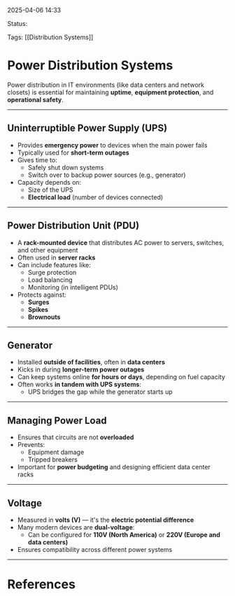 2025-04-06 14:33

Status:

Tags: [[Distribution Systems]]

# Power Distribution Systems

Power distribution in IT environments (like data centers and network closets) is essential for maintaining **uptime**, **equipment protection**, and **operational safety**.

---

## Uninterruptible Power Supply (UPS)

- Provides **emergency power** to devices when the main power fails
- Typically used for **short-term outages**
- Gives time to:
  - Safely shut down systems
  - Switch over to backup power sources (e.g., generator)
- Capacity depends on:
  - Size of the UPS
  - **Electrical load** (number of devices connected)

---

## Power Distribution Unit (PDU)

- A **rack-mounted device** that distributes AC power to servers, switches, and other equipment
- Often used in **server racks**
- Can include features like:
  - Surge protection
  - Load balancing
  - Monitoring (in intelligent PDUs)
- Protects against:
  - **Surges**
  - **Spikes**
  - **Brownouts**

---

## Generator

- Installed **outside of facilities**, often in **data centers**
- Kicks in during **longer-term power outages**
- Can keep systems online **for hours or days**, depending on fuel capacity
- Often works **in tandem with UPS systems**:
  - UPS bridges the gap while the generator starts up

---

## Managing Power Load

- Ensures that circuits are not **overloaded**
- Prevents:
  - Equipment damage
  - Tripped breakers
- Important for **power budgeting** and designing efficient data center racks

---

## Voltage

- Measured in **volts (V)** — it's the **electric potential difference**
- Many modern devices are **dual-voltage**:
  - Can be configured for **110V (North America)** or **220V (Europe and data centers)**
- Ensures compatibility across different power systems

---

# References

